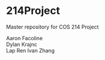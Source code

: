 # 214Project
Master repository for COS 214 Project

Aaron Facoline<Br>
Dylan Krajnc<Br>
Lap Ren Ivan Zhang<Br>
